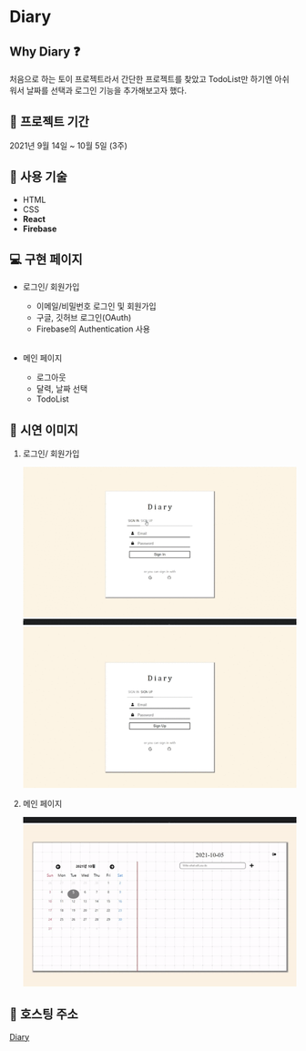 # Diary

## Why Diary ❓

처음으로 하는 토이 프로젝트라서 간단한 프로젝트를 찾았고 TodoList만 하기엔 아쉬워서 날짜를 선택과 로그인 기능을 추가해보고자 했다.

## 🚩 프로젝트 기간

2021년 9월 14일 ~ 10월 5일 (3주)

## 📕 사용 기술

- HTML
- CSS
- <b>React</b>
- <b>Firebase</b>

## 💻 구현 페이지

- 로그인/ 회원가입

  - 이메일/비밀번호 로그인 및 회원가입
  - 구글, 깃허브 로그인(OAuth)
  - Firebase의 Authentication 사용
    <br>
    <br>

- 메인 페이지
  - 로그아웃
  - 달력, 날짜 선택
  - TodoList

## 🎥 시연 이미지

1. 로그인/ 회원가입

   ![sign_up](./src/img/sign-up.gif)
   ![sign_in](./src/img/sign-in.gif)

2. 메인 페이지

   ![main_page](./src/img/main-page.gif)
   
   
## 📄 호스팅 주소

   [Diary](https://kangsw1025.github.io/Diary)
